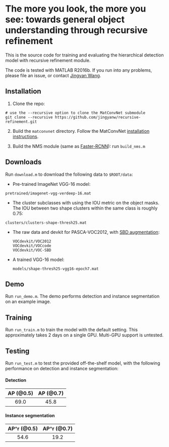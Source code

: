 # The more you look, the more you see: towards general object understanding through recursive refinement

This is the source code for training and evaluating the hierarchical detection model with recursive refinement module.

The code is tested with MATLAB R2016b. If you run into any problems, please file an issue, or contact [Jingyan Wang](mailto:jingyanw@cs.cmu.edu).
## Installation
1. Clone the repo:
```Shell
# use the --recursive option to clone the MatConvNet submodule
git clone --recursive https://github.com/jingyanw/recursive-refinement.git
```
2. Build the `matconvnet` directory. Follow the MatConvNet [installation instructions](http://www.vlfeat.org/matconvnet/install/).

3. Build the NMS module (same as [Faster-RCNN](https://github.com/ShaoqingRen/faster_rcnn/)): run `build_nms.m`


## Downloads
Run `download.m` to download the following data to `$ROOT/data`:

- Pre-trained ImageNet VGG-16 model:

 `pretrained/imagenet-vgg-verdeep-16.mat`

- The cluster subclasses with using the IOU metric on the object masks. The IOU between two shape clusters within the same class is roughly 0.75:

 `clusters/clusters-shape-thresh25.mat`

- The raw data and devkit for PASCA-VOC2012, with [SBD augmentation](http://home.bharathh.info/pubs/codes/SBD/download.html):

  ```
  VOCdevkit/VOC2012
  VOCdevkit/VOCcode
  VOCdevkit/VOC-SBD
  ```
- A trained VGG-16 model:

  `models/shape-thresh25-vgg16-epoch7.mat`

## Demo
Run `run_demo.m`. The demo performs detection and instance segmentation on an example image.

## Training
Run `run_train.m` to train the model with the default setting. This approximately takes 2 days on a single GPU. Multi-GPU support is untested.

## Testing
Run `run_test.m` to test the provided off-the-shelf model, with the following performance on detection and instance segmentation:

#### Detection
| AP (@0.5) | AP (@0.7) |
|:---:|:---:|
| 69.0 | 45.8 |

#### Instance segmentation
| AP^r (@0.5) | AP^r (@0.7) |
|:---:|:---:|
| 54.6 | 19.2 |
